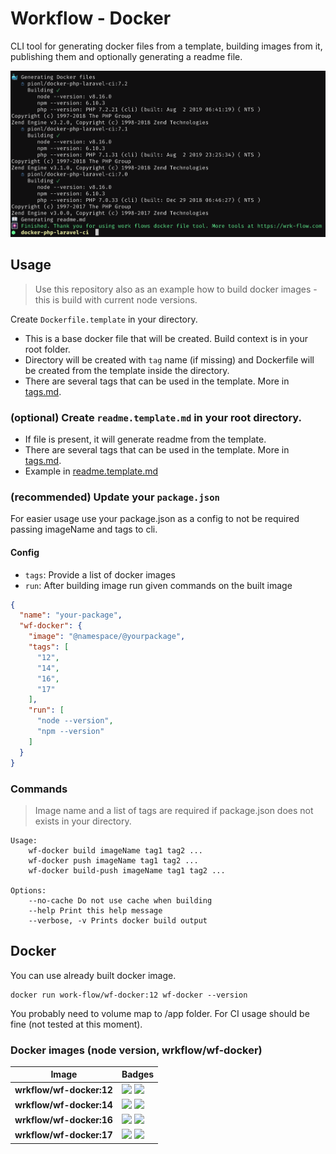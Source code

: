 # Workflow - Docker

CLI tool for generating docker files from a template, building images from it, publishing them and optionally generating a readme file.

![success.png](./success.png)

## Usage

> Use this repository also as an example how to build docker images - this is build with current node versions.

Create `Dockerfile.template` in your directory.

- This is a base docker file that will be created. Build context is in your root folder.
- Directory will be created with `tag` name (if missing) and Dockerfile will be created from the template inside the directory.
- There are several tags that can be used in the template. More in [tags.md](./tags.md).

### (optional) Create `readme.template.md` in your root directory.

- If file is present, it will generate readme from the template.
- There are several tags that can be used in the template. More in [tags.md](./tags.md).
- Example in [readme.template.md](./readme.template.md)

### (recommended) Update your `package.json`

For easier usage use your package.json as a config to not be required passing imageName and tags to cli.

#### Config

- `tags`: Provide a list of docker images
- `run`: After building image run given commands on the built image

```json
{
  "name": "your-package",
  "wf-docker": {
    "image": "@namespace/@yourpackage",
    "tags": [
      "12",
      "14",
      "16",
      "17"
    ],
    "run": [
      "node --version",
      "npm --version"
    ]
  }
}

```

### Commands

> Image name and a list of tags are required if package.json does not exists in your directory.

```
Usage: 
    wf-docker build imageName tag1 tag2 ...
    wf-docker push imageName tag1 tag2 ...
    wf-docker build-push imageName tag1 tag2 ...
    
Options:
    --no-cache Do not use cache when building
    --help Print this help message
    --verbose, -v Prints docker build output
```

## Docker

You can use already built docker image.

```
docker run work-flow/wf-docker:12 wf-docker --version
```

You probably need to volume map to /app folder. For CI usage should be fine (not tested at this moment).

### Docker images (node version, wrkflow/wf-docker)

Image | Badges
 --- | ---
**wrkflow/wf-docker:12** | ![](https://img.shields.io/microbadger/layers/wrkflow/wf-docker:12?style=flat-square) ![](https://img.shields.io/microbadger/image-size/wrkflow/wf-docker:12?style=flat-square)
**wrkflow/wf-docker:14** | ![](https://img.shields.io/microbadger/layers/wrkflow/wf-docker:14?style=flat-square) ![](https://img.shields.io/microbadger/image-size/wrkflow/wf-docker:14?style=flat-square)
**wrkflow/wf-docker:16** | ![](https://img.shields.io/microbadger/layers/wrkflow/wf-docker:16?style=flat-square) ![](https://img.shields.io/microbadger/image-size/wrkflow/wf-docker:16?style=flat-square)
**wrkflow/wf-docker:17** | ![](https://img.shields.io/microbadger/layers/wrkflow/wf-docker:17?style=flat-square) ![](https://img.shields.io/microbadger/image-size/wrkflow/wf-docker:17?style=flat-square)

